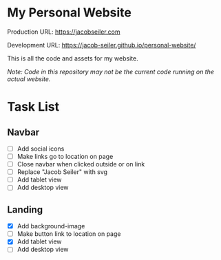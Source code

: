 # My Personal Website

Production URL: https://jacobseiler.com

Development URL: https://jacob-seiler.github.io/personal-website/

This is all the code and assets for my website.

_Note: Code in this repository may not be the current code running on the actual website._

# Task List

## Navbar

-   [ ] Add social icons
-   [ ] Make links go to location on page
-   [ ] Close navbar when clicked outside or on link
-   [ ] Replace "Jacob Seiler" with svg
-   [ ] Add tablet view
-   [ ] Add desktop view

## Landing

-   [x] Add background-image
-   [ ] Make button link to location on page
-   [x] Add tablet view
-   [ ] Add desktop view
